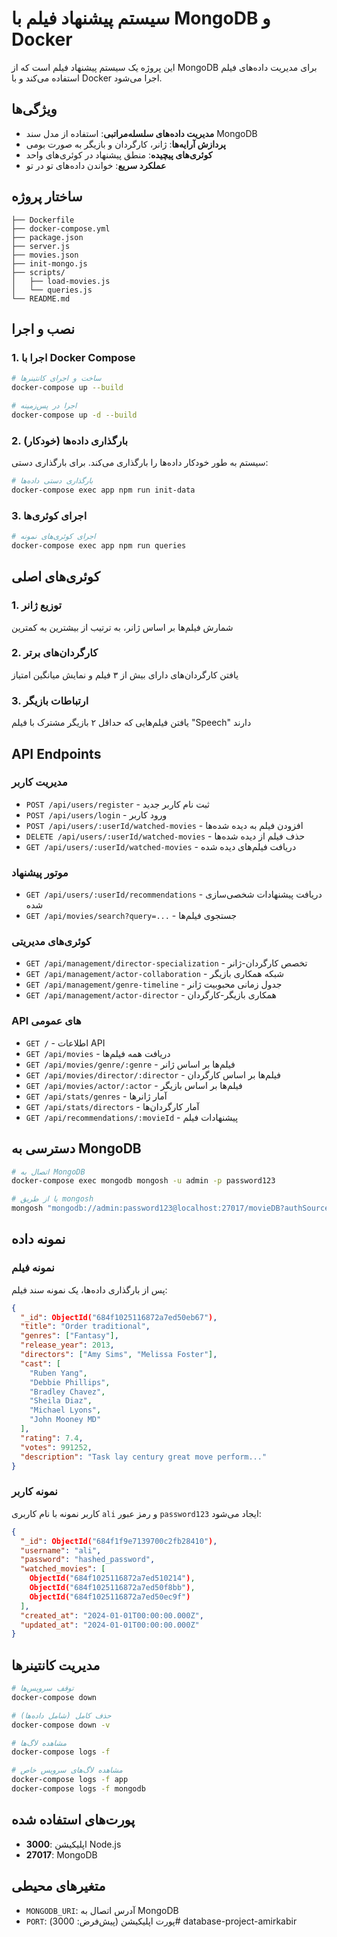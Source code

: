  # سیستم پیشنهاد فیلم با MongoDB و Docker

این پروژه یک سیستم پیشنهاد فیلم است که از MongoDB برای مدیریت داده‌های فیلم استفاده می‌کند و با Docker اجرا می‌شود.

## ویژگی‌ها

- **مدیریت داده‌های سلسله‌مراتبی**: استفاده از مدل سند MongoDB
- **پردازش آرایه‌ها**: ژانر، کارگردان و بازیگر به صورت بومی
- **کوئری‌های پیچیده**: منطق پیشنهاد در کوئری‌های واحد
- **عملکرد سریع**: خواندن داده‌های تو در تو

## ساختار پروژه

```
├── Dockerfile
├── docker-compose.yml
├── package.json
├── server.js
├── movies.json
├── init-mongo.js
├── scripts/
│   ├── load-movies.js
│   └── queries.js
└── README.md
```

## نصب و اجرا

### 1. اجرا با Docker Compose

```bash
# ساخت و اجرای کانتینرها
docker-compose up --build

# اجرا در پس‌زمینه
docker-compose up -d --build
```

### 2. بارگذاری داده‌ها (خودکار)

سیستم به طور خودکار داده‌ها را بارگذاری می‌کند. برای بارگذاری دستی:

```bash
# بارگذاری دستی داده‌ها
docker-compose exec app npm run init-data
```

### 3. اجرای کوئری‌ها

```bash
# اجرای کوئری‌های نمونه
docker-compose exec app npm run queries
```

## کوئری‌های اصلی

### 1. توزیع ژانر
شمارش فیلم‌ها بر اساس ژانر، به ترتیب از بیشترین به کمترین

### 2. کارگردان‌های برتر
یافتن کارگردان‌های دارای بیش از ۳ فیلم و نمایش میانگین امتیاز

### 3. ارتباطات بازیگر
یافتن فیلم‌هایی که حداقل ۲ بازیگر مشترک با فیلم "Speech" دارند

## API Endpoints

### مدیریت کاربر
- `POST /api/users/register` - ثبت نام کاربر جدید
- `POST /api/users/login` - ورود کاربر
- `POST /api/users/:userId/watched-movies` - افزودن فیلم به دیده شده‌ها
- `DELETE /api/users/:userId/watched-movies` - حذف فیلم از دیده شده‌ها
- `GET /api/users/:userId/watched-movies` - دریافت فیلم‌های دیده شده

### موتور پیشنهاد
- `GET /api/users/:userId/recommendations` - دریافت پیشنهادات شخصی‌سازی شده
- `GET /api/movies/search?query=...` - جستجوی فیلم‌ها

### کوئری‌های مدیریتی
- `GET /api/management/director-specialization` - تخصص کارگردان-ژانر
- `GET /api/management/actor-collaboration` - شبکه همکاری بازیگر
- `GET /api/management/genre-timeline` - جدول زمانی محبوبیت ژانر
- `GET /api/management/actor-director` - همکاری بازیگر-کارگردان

### API های عمومی
- `GET /` - اطلاعات API
- `GET /api/movies` - دریافت همه فیلم‌ها
- `GET /api/movies/genre/:genre` - فیلم‌ها بر اساس ژانر
- `GET /api/movies/director/:director` - فیلم‌ها بر اساس کارگردان
- `GET /api/movies/actor/:actor` - فیلم‌ها بر اساس بازیگر
- `GET /api/stats/genres` - آمار ژانرها
- `GET /api/stats/directors` - آمار کارگردان‌ها
- `GET /api/recommendations/:movieId` - پیشنهادات فیلم

## دسترسی به MongoDB

```bash
# اتصال به MongoDB
docker-compose exec mongodb mongosh -u admin -p password123

# یا از طریق mongosh
mongosh "mongodb://admin:password123@localhost:27017/movieDB?authSource=admin"
```

## نمونه داده

### نمونه فیلم
پس از بارگذاری داده‌ها، یک نمونه سند فیلم:

```json
{
  "_id": ObjectId("684f1025116872a7ed50eb67"),
  "title": "Order traditional",
  "genres": ["Fantasy"],
  "release_year": 2013,
  "directors": ["Amy Sims", "Melissa Foster"],
  "cast": [
    "Ruben Yang",
    "Debbie Phillips",
    "Bradley Chavez",
    "Sheila Diaz",
    "Michael Lyons",
    "John Mooney MD"
  ],
  "rating": 7.4,
  "votes": 991252,
  "description": "Task lay century great move perform..."
}
```

### نمونه کاربر
کاربر نمونه با نام کاربری `ali` و رمز عبور `password123` ایجاد می‌شود:

```json
{
  "_id": ObjectId("684f1f9e7139700c2fb28410"),
  "username": "ali",
  "password": "hashed_password",
  "watched_movies": [
    ObjectId("684f1025116872a7ed510214"),
    ObjectId("684f1025116872a7ed50f8bb"),
    ObjectId("684f1025116872a7ed50ec9f")
  ],
  "created_at": "2024-01-01T00:00:00.000Z",
  "updated_at": "2024-01-01T00:00:00.000Z"
}
```

## مدیریت کانتینرها

```bash
# توقف سرویس‌ها
docker-compose down

# حذف کامل (شامل داده‌ها)
docker-compose down -v

# مشاهده لاگ‌ها
docker-compose logs -f

# مشاهده لاگ‌های سرویس خاص
docker-compose logs -f app
docker-compose logs -f mongodb
```

## پورت‌های استفاده شده

- **3000**: اپلیکیشن Node.js
- **27017**: MongoDB

## متغیرهای محیطی

- `MONGODB_URI`: آدرس اتصال به MongoDB
- `PORT`: پورت اپلیکیشن (پیش‌فرض: 3000)#   d a t a b a s e - p r o j e c t - a m i r k a b i r  
 